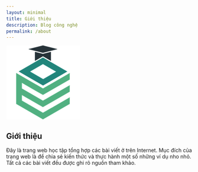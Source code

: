 ```yaml
---
layout: minimal
title: Giới thiệu
description: Blog công nghệ
permalink: /about
---
```


<img itemprop="image" class="img-rounded" src="/assets/img/blog-author.png" alt="Etrain">

<h2>Giới thiệu</h2>

<p>Đây là trang web học tập tổng hợp các bài viết ở trên Internet. Mục đích của trang web là để chia sẻ kiến thức và thực hành một số những ví dụ nho nhỏ. Tất cả các bài viết đều được ghi rõ nguồn tham khảo.</p>